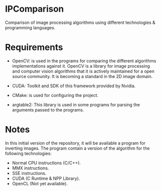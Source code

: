 IPComparison
============

Comparison of image processing algorithms using different technologies &
programming languages.

Requirements
============

 - OpenCV: is used in the programs for comparing the different algorithms
implementations against it. OpenCV is a library for image processing and
computer vision algorithms that it is actively maintained for a open
source community. It is becoming a standard in the 2D image domain.

 - CUDA: Toolkit and SDK of this framework provided by Nvidia.

 - CMake: is used for configuring the project.

 - argtable2: This library is used in some programs for parsing the
 arguments passed to the programs.

Notes
=====

In this initial version of the repository, it will be available a program for
inverting images. The program contain a version of the algorithm for the
following technologies:

- Normal CPU instructions (C/C++).
- MMX instructions.
- SSE instructions.
- CUDA (C Runtime & NPP Library).
- OpenCL (Not yet available).
